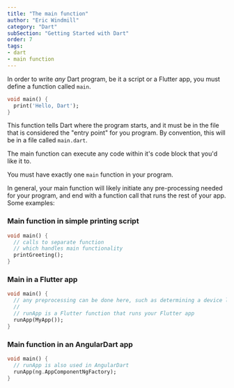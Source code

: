 ```yaml
---
title: "The main function"
author: "Eric Windmill"
category: "Dart"
subSection: "Getting Started with Dart"
order: 7
tags:
- dart
- main function
---
```


In order to write _any_ Dart program, be it a script or a Flutter app, you must define a function called `main`.

```dart
void main() {
  print('Hello, Dart');
}
```

This function tells Dart where the program starts, and it must be in the file that is considered the "entry point" for you program. By convention, this will be in a file called `main.dart`.

The main function can execute any code within it's code block that you'd like it to. 

You must have exactly one `main` function in your program.

In general, your main function will likely initiate any pre-processing needed for your program, and end with a function call that runs the rest of your app. Some examples:

### Main function in simple printing script

```dart
void main() {
  // calls to separate function
  // which handles main functionality
  printGreeting();
}
```

### Main in a Flutter app

```dart
void main() {
  // any preprocessing can be done here, such as determining a device location
  //
  // runApp is a Flutter function that runs your Flutter app
  runApp(MyApp());  
}
```

###  Main function in an AngularDart app 

```dart
void main() {
  // runApp is also used in AngularDart
  runApp(ng.AppComponentNgFactory);
}
```